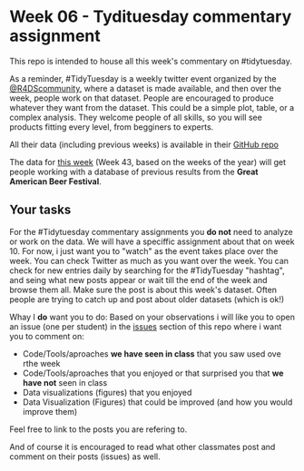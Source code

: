 # Week 06 - Tydituesday commentary assignment
This repo is intended to house all this week's commentary on #tidytuesday.

As a reminder, #TidyTuesday is a weekly twitter event organized by the [@R4DScommunity](https://twitter.com/R4DScommunity), where a dataset is made available, and then over the week, people work on that dataset. People are encouraged to produce whatever they want from the dataset. This could be a simple plot, table, or a complex analysis. They welcome people of all skills, so you will see products fitting every level, from begginers to experts.

All their data (including previous weeks) is available in their [GitHub repo](https://github.com/rfordatascience/tidytuesday)

The data for [this week](https://github.com/rfordatascience/tidytuesday/tree/master/data/2020/2020-10-20) (Week 43, based on the weeks of the year) will get people working with a database of previous results from the **Great American Beer Festival**.


## Your tasks

For the #Tidytuesday commentary assignments you **do not** need to analyze or work on the data. We will have a speciffic assignment about that on week 10. For now, i just want you to "watch" as the event takes place over the week. You can check Twitter as much as you want over the week. You can check for new entries daily by searching for the #TidyTuesday "hashtag", and seing what new posts appear or wait till the end of the week and browse them all. Make sure the post is about this week's dataset. Often people are trying to catch up and post about older datasets (which is ok!)

Whay I **do** want you to do: Based on your observations i will like you to open an issue (one per student) in the [issues](https://github.com/UM-R-for-EnvSci-Auditor/wk06-Tydituesday-commentary/issues) section of this repo where i want you to comment on:

- Code/Tools/aproaches **we have seen in class** that you saw used ove rthe week
- Code/Tools/aproaches that you enjoyed or that surprised you that **we have not** seen in class
- Data visualizations (figures) that you enjoyed
- Data Visualization (Figures) that could be improved (and how you would improve them)

Feel free to link to the posts you are refering to.

And of course it is encouraged to read what other classmates post and comment on their posts (issues) as well.

